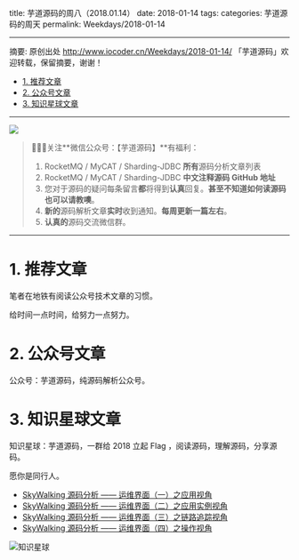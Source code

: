 title: 芋道源码的周八（2018.01.14）
date: 2018-01-14
tags:
categories: 芋道源码的周天
permalink: Weekdays/2018-01-14

-------

摘要: 原创出处 http://www.iocoder.cn/Weekdays/2018-01-14/ 「芋道源码」欢迎转载，保留摘要，谢谢！

- [1. 推荐文章](http://www.iocoder.cn/Weekdays/2018-01-14/)
- [2. 公众号文章](http://www.iocoder.cn/Weekdays/2018-01-14/)
- [3. 知识星球文章](http://www.iocoder.cn/Weekdays/2018-01-14/)

-------

![](http://www.iocoder.cn/images/common/wechat_mp_2017_07_31.jpg)

> 🙂🙂🙂关注**微信公众号：【芋道源码】**有福利：  
> 1. RocketMQ / MyCAT / Sharding-JDBC **所有**源码分析文章列表  
> 2. RocketMQ / MyCAT / Sharding-JDBC **中文注释源码 GitHub 地址**  
> 3. 您对于源码的疑问每条留言**都**将得到**认真**回复。**甚至不知道如何读源码也可以请教噢**。  
> 4. **新的**源码解析文章**实时**收到通知。**每周更新一篇左右**。  
> 5. **认真的**源码交流微信群。

-------

# 1. 推荐文章

笔者在地铁有阅读公众号技术文章的习惯。

给时间一点时间，给努力一点努力。



# 2. 公众号文章

公众号：芋道源码，纯源码解析公众号。



# 3. 知识星球文章 

知识星球：芋道源码，一群给 2018 立起 Flag ，阅读源码，理解源码，分享源码。

愿你是同行人。

* [SkyWalking 源码分析 —— 运维界面（一）之应用视角](#)
* [SkyWalking 源码分析 —— 运维界面（二）之应用实例视角](#)
* [SkyWalking 源码分析 —— 运维界面（三）之链路追踪视角](#)
* [SkyWalking 源码分析 —— 运维界面（四）之操作视角](#)


![知识星球](http://www.iocoder.cn/images/Architecture/2017_12_29/01.png)


